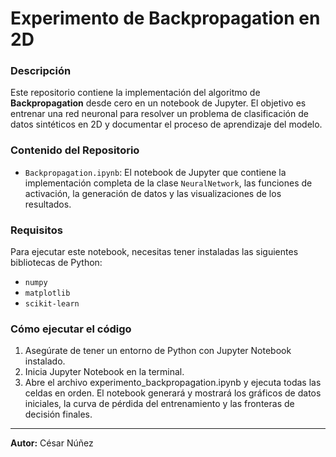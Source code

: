 # Experimento de Backpropagation en 2D

### Descripción
Este repositorio contiene la implementación del algoritmo de **Backpropagation** desde cero en un notebook de Jupyter. El objetivo es entrenar una red neuronal para resolver un problema de clasificación de datos sintéticos en 2D y documentar el proceso de aprendizaje del modelo.

### Contenido del Repositorio
* `Backpropagation.ipynb`: El notebook de Jupyter que contiene la implementación completa de la clase `NeuralNetwork`, las funciones de activación, la generación de datos y las visualizaciones de los resultados.

### Requisitos
Para ejecutar este notebook, necesitas tener instaladas las siguientes bibliotecas de Python:
* `numpy`
* `matplotlib`
* `scikit-learn`

### Cómo ejecutar el código
1.  Asegúrate de tener un entorno de Python con Jupyter Notebook instalado.
2.  Inicia Jupyter Notebook en la terminal.
3.  Abre el archivo experimento_backpropagation.ipynb y ejecuta todas las celdas en orden. El notebook generará y mostrará los gráficos de datos iniciales, la curva de pérdida del entrenamiento y las fronteras de decisión finales.

***
**Autor:** César Núñez
